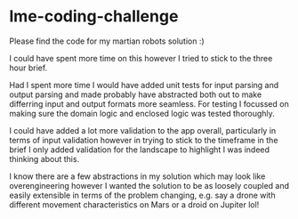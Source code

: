 # lme-coding-challenge

Please find the code for my martian robots solution :)

I could have spent more time on this however I tried to stick to the three hour brief.

Had I spent more time I would have added unit tests for input parsing and output parsing and made probably have abstracted both out to make differring input and output formats more seamless. For testing I focussed on making sure the domain logic and enclosed logic was tested thoroughly.

I could have added a lot more validation to the app overall, particularly in terms of input validation however in trying to stick to the timeframe in the brief I only added validation for the landscape to highlight I was indeed thinking about this.

I know there are a few abstractions in my solution which may look like overengineering however I wanted the solution to be as loosely coupled and easily extensible in terms of the problem changing, e.g. say a drone with different movement characteristics on Mars or a droid on Jupiter lol!
